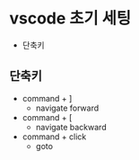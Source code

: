 # vscode 초기 세팅

- 단축키

## 단축키

- command + ]
  - navigate forward
- command + [
  - navigate backward
- command + click
  - goto
